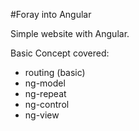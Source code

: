 #Foray into Angular


Simple website with Angular.

Basic Concept covered:
- routing (basic)
- ng-model
- ng-repeat
- ng-control
- ng-view
